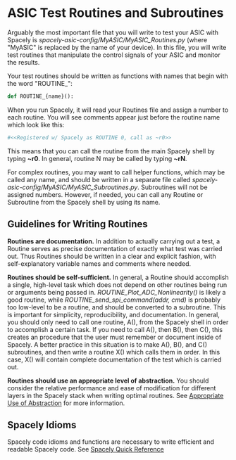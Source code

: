 # ASIC Test Routines and Subroutines

Arguably the most important file that you will write to test your ASIC with Spacely is *spacely-asic-config/MyASIC/MyASIC_Routines.py* (where "MyASIC" is replaced by the name of your device). In this file, you will write test routines that manipulate the control signals of your ASIC and monitor the results. 

Your test routines should be written as functions with names that begin with the word "ROUTINE_":

```python
def ROUTINE_{name}(): 
```
When you run Spacely, it will read your Routines file and assign a number to each routine. You will see comments appear just before the routine name which look like this:

```python
#<<Registered w/ Spacely as ROUTINE 0, call as ~r0>>
```
This means that you can call the routine from the main Spacely shell by typing **~r0**. In general, routine N may be called by typing **~rN**. 

For complex routines, you may want to call helper functions, which may be called any name, and should be written in a separate file called *spacely-asic-config/MyASIC/MyASIC_Subroutines.py*. Subroutines will not be assigned numbers. However, if needed, you can call any Routine or Subroutine from the Spacely shell by using its name. 

## Guidelines for Writing Routines 

**Routines are documentation.** In addition to actually carrying out a test, a Routine serves as precise documentation of exactly what test was carried out. Thus Routines should be written in a clear and explicit fashion, with self-explanatory variable names and comments where needed. 

**Routines should be self-sufficient.** In general, a Routine should accomplish a single, high-level task which does not depend on other routines being run or arguments being passed in. *ROUTINE_Plot_ADC_Nonlinearity()* is likely a good routine, while *ROUTINE_send_spi_command(addr, cmd)* is probably too low-level to be a routine, and should be converted to a subroutine. This is important for simplicity, reproducibility, and documentation. In general, you should only need to call one routine, A(), from the Spacely shell in order to accomplish a certain task. If you need to call A(), then B(), then C(), this creates an procedure that the user must remember or document inside of Spacely. A better practice in this situation is to make A(), B(), and C() subroutines, and then write a routine X() which calls them in order. In this case, X() will contain complete documentation of the test which is carried out. 

**Routines should use an appropriate level of abstraction.** You should consider the relative performance and ease of modification for different layers in the Spacely stack when writing optimal routines. See [Appropriate Use of Abstraction](</special-topics/philosophy/Appropriate Use of Abstraction.md>) for more information. 


## Spacely Idioms

Spacely code idioms and functions are necessary to write efficient and readable Spacely code. See [Spacely Quick Reference](</fundamentals/Spacely Quick Reference.md>)